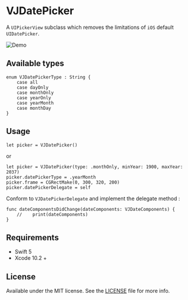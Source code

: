 # VJDatePicker

A `UIPickerView` subclass which removes the limitations of `iOS` default `UIDatePicker`.

![Demo](https://raw.githubusercontent.com/vinayjn/VJDatePicker/master/images/screen.gif)


## Available types 

    enum VJDatePickerType : String {
        case all
        case dayOnly
        case monthOnly
        case yearOnly
        case yearMonth
        case monthDay
    }

## Usage

    let picker = VJDatePicker()

or 

    let picker = VJDatePicker(type: .monthOnly, minYear: 1900, maxYear: 2037)
    picker.datePickerType = .yearMonth
    picker.frame = CGRectMake(0, 300, 320, 200)
    picker.datePickerDelegate = self

Conform to `VJDatePickerDelegate` and implement the delegate method : 

    func dateComponentsDidChange(dateComponents: VJDateComponents) {
        //    print(dateComponents)
    }
    
## Requirements

- Swift 5
- Xcode 10.2 +

## License

Available under the MIT license. See the [LICENSE](https://github.com/vinayjn/VJDatePicker/blob/master/LICENSE) file for more info.

